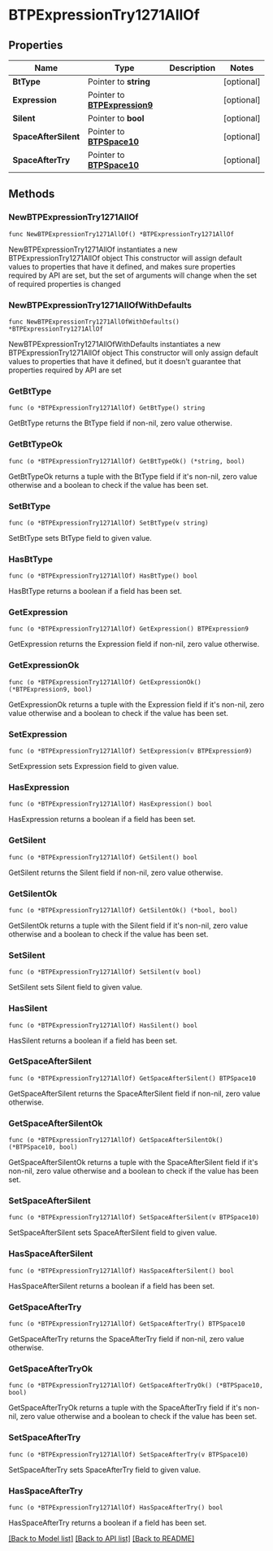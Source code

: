 # BTPExpressionTry1271AllOf

## Properties

Name | Type | Description | Notes
------------ | ------------- | ------------- | -------------
**BtType** | Pointer to **string** |  | [optional] 
**Expression** | Pointer to [**BTPExpression9**](BTPExpression-9.md) |  | [optional] 
**Silent** | Pointer to **bool** |  | [optional] 
**SpaceAfterSilent** | Pointer to [**BTPSpace10**](BTPSpace-10.md) |  | [optional] 
**SpaceAfterTry** | Pointer to [**BTPSpace10**](BTPSpace-10.md) |  | [optional] 

## Methods

### NewBTPExpressionTry1271AllOf

`func NewBTPExpressionTry1271AllOf() *BTPExpressionTry1271AllOf`

NewBTPExpressionTry1271AllOf instantiates a new BTPExpressionTry1271AllOf object
This constructor will assign default values to properties that have it defined,
and makes sure properties required by API are set, but the set of arguments
will change when the set of required properties is changed

### NewBTPExpressionTry1271AllOfWithDefaults

`func NewBTPExpressionTry1271AllOfWithDefaults() *BTPExpressionTry1271AllOf`

NewBTPExpressionTry1271AllOfWithDefaults instantiates a new BTPExpressionTry1271AllOf object
This constructor will only assign default values to properties that have it defined,
but it doesn't guarantee that properties required by API are set

### GetBtType

`func (o *BTPExpressionTry1271AllOf) GetBtType() string`

GetBtType returns the BtType field if non-nil, zero value otherwise.

### GetBtTypeOk

`func (o *BTPExpressionTry1271AllOf) GetBtTypeOk() (*string, bool)`

GetBtTypeOk returns a tuple with the BtType field if it's non-nil, zero value otherwise
and a boolean to check if the value has been set.

### SetBtType

`func (o *BTPExpressionTry1271AllOf) SetBtType(v string)`

SetBtType sets BtType field to given value.

### HasBtType

`func (o *BTPExpressionTry1271AllOf) HasBtType() bool`

HasBtType returns a boolean if a field has been set.

### GetExpression

`func (o *BTPExpressionTry1271AllOf) GetExpression() BTPExpression9`

GetExpression returns the Expression field if non-nil, zero value otherwise.

### GetExpressionOk

`func (o *BTPExpressionTry1271AllOf) GetExpressionOk() (*BTPExpression9, bool)`

GetExpressionOk returns a tuple with the Expression field if it's non-nil, zero value otherwise
and a boolean to check if the value has been set.

### SetExpression

`func (o *BTPExpressionTry1271AllOf) SetExpression(v BTPExpression9)`

SetExpression sets Expression field to given value.

### HasExpression

`func (o *BTPExpressionTry1271AllOf) HasExpression() bool`

HasExpression returns a boolean if a field has been set.

### GetSilent

`func (o *BTPExpressionTry1271AllOf) GetSilent() bool`

GetSilent returns the Silent field if non-nil, zero value otherwise.

### GetSilentOk

`func (o *BTPExpressionTry1271AllOf) GetSilentOk() (*bool, bool)`

GetSilentOk returns a tuple with the Silent field if it's non-nil, zero value otherwise
and a boolean to check if the value has been set.

### SetSilent

`func (o *BTPExpressionTry1271AllOf) SetSilent(v bool)`

SetSilent sets Silent field to given value.

### HasSilent

`func (o *BTPExpressionTry1271AllOf) HasSilent() bool`

HasSilent returns a boolean if a field has been set.

### GetSpaceAfterSilent

`func (o *BTPExpressionTry1271AllOf) GetSpaceAfterSilent() BTPSpace10`

GetSpaceAfterSilent returns the SpaceAfterSilent field if non-nil, zero value otherwise.

### GetSpaceAfterSilentOk

`func (o *BTPExpressionTry1271AllOf) GetSpaceAfterSilentOk() (*BTPSpace10, bool)`

GetSpaceAfterSilentOk returns a tuple with the SpaceAfterSilent field if it's non-nil, zero value otherwise
and a boolean to check if the value has been set.

### SetSpaceAfterSilent

`func (o *BTPExpressionTry1271AllOf) SetSpaceAfterSilent(v BTPSpace10)`

SetSpaceAfterSilent sets SpaceAfterSilent field to given value.

### HasSpaceAfterSilent

`func (o *BTPExpressionTry1271AllOf) HasSpaceAfterSilent() bool`

HasSpaceAfterSilent returns a boolean if a field has been set.

### GetSpaceAfterTry

`func (o *BTPExpressionTry1271AllOf) GetSpaceAfterTry() BTPSpace10`

GetSpaceAfterTry returns the SpaceAfterTry field if non-nil, zero value otherwise.

### GetSpaceAfterTryOk

`func (o *BTPExpressionTry1271AllOf) GetSpaceAfterTryOk() (*BTPSpace10, bool)`

GetSpaceAfterTryOk returns a tuple with the SpaceAfterTry field if it's non-nil, zero value otherwise
and a boolean to check if the value has been set.

### SetSpaceAfterTry

`func (o *BTPExpressionTry1271AllOf) SetSpaceAfterTry(v BTPSpace10)`

SetSpaceAfterTry sets SpaceAfterTry field to given value.

### HasSpaceAfterTry

`func (o *BTPExpressionTry1271AllOf) HasSpaceAfterTry() bool`

HasSpaceAfterTry returns a boolean if a field has been set.


[[Back to Model list]](../README.md#documentation-for-models) [[Back to API list]](../README.md#documentation-for-api-endpoints) [[Back to README]](../README.md)


